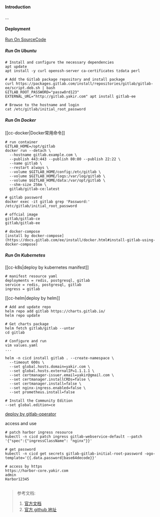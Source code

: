 #### Introduction
...


#### Deployment
[Run On SourceCode](https://docs.gitlab.com/ee/install/installation.html#overview)

##### Run On Ubuntu
```shell
# Install and configure the necessary dependencies
apt update
apt install -y curl openssh-server ca-certificates tzdata perl

# Add the Gitlab package repository and install package
curl https://packages.gitlab.com/install/repositories/gitlab/gitlab-ee/script.deb.sh | bash
GITLAB_ROOT_PASSWORD="passwOrd123" EXTERNAL_URL="http://gitlab.yakir.com" apt install gitlab-ee

# Browse to the hostname and login
cat /etc/gitlab/initial_root_password
```

##### Run On Docker
[[cc-docker|Docker常用命令]]
```shell
# run container
GITLAB_HOME=/opt/gitlab
docker run --detach \
  --hostname gitlab.example.com \
  --publish 443:443 --publish 80:80 --publish 22:22 \
  --name gitlab \
  --restart always \
  --volume $GITLAB_HOME/config:/etc/gitlab \
  --volume $GITLAB_HOME/logs:/var/log/gitlab \
  --volume $GITLAB_HOME/data:/var/opt/gitlab \
  --shm-size 256m \
  gitlab/gitlab-ce:latest

# gitlab password
docker exec -it gitlab grep 'Password:' /etc/gitlab/initial_root_password

# offcial image
gitlab/gitlab-ce
gitlab/gitlab-ee

# docker-compose 
[install by docker-compose](https://docs.gitlab.com/ee/install/docker.html#install-gitlab-using-docker-compose)

```

##### Run On Kubernetes
[[cc-k8s|deploy by kubernetes manifest]]
```shell
# manifest resource yaml
deployments = redis, postgresql, gitlab
service = redis, postgresql, gitlab
ingress = gitlab
```

[[cc-helm|deploy by helm]]
```shell
# Add and update repo
helm repo add gitlab https://charts.gitlab.io/
helm repo update

# Get charts package
helm fetch gitlab/gitlab --untar  
cd gitlab

# Configure and run
vim values.yaml
...

helm -n cicd install gitlab . --create-namespace \
  --timeout 600s \
  --set global.hosts.domain=yakir.com \
  --set global.hosts.externalIP=1.1.1.1 \
  --set certmanager-issuer.email=yakir@gmail.com \
  --set certmanager.installCRDs=false \
  --set certmanager.install=false \
  --set nginx-ingress.enabled=false \
  --set prometheus.install=false 

# Install the Community Edition
--set global.edition=ce
```

[deploy by gitlab-operator](https://docs.gitlab.com/operator/)

access and use
```shell
# patch harbor ingress resource
kubectl -n cicd patch ingress gitlab-webservice-default --patch '{"spec":{"ingressClassName": "nginx"}}'

# get password
kubectl -n cicd get secrets gitlab-gitlab-initial-root-password -ogo-template='{{.data.password|base64decode}}'

# access by https
https://harbor-core.yakir.com
admin
Harbor12345


```



> 参考文档:
> 1. [官方文档](https://docs.gitlab.com/)
> 2. [官方 github 地址](https://github.com/gitlabhq/gitlabhq)